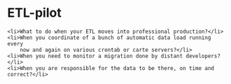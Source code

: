 # ETL-pilot
	<li>What to do when your ETL moves into professional production?</li>
	<li>When you coordinate of a bunch of automatic data load running every 
	    now and again on various crontab or carte servers?</li>
	<li>When you need to monitor a migration done by distant developers?</li>
	<li>When you are responsible for the data to be there, on time and correct?</li>
